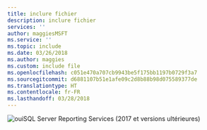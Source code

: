 ```yaml
---
title: inclure fichier
description: inclure fichier
services: ''
author: maggiesMSFT
ms.service: ''
ms.topic: include
ms.date: 03/26/2018
ms.author: maggies
ms.custom: include file
ms.openlocfilehash: c051e470a707cb9943be5f175bb1197b0729f3a7
ms.sourcegitcommit: d6881107b51e1afe09c2d8b88b98d075589377de
ms.translationtype: HT
ms.contentlocale: fr-FR
ms.lasthandoff: 03/28/2018
---
```

![oui](media/yes.png)SQL Server Reporting Services (2017 et versions ultérieures)